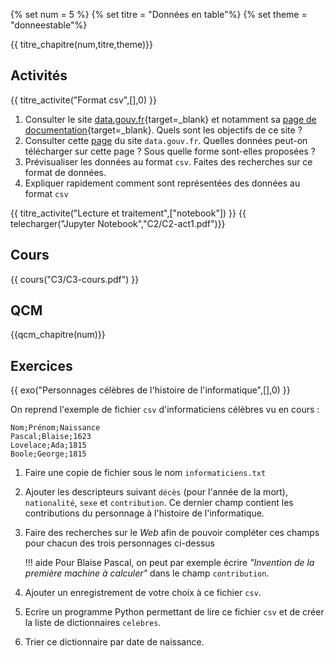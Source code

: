 
{% set num = 5 %}
{% set titre = "Données en table"%}
{% set theme = "donneestable"%}


{{ titre_chapitre(num,titre,theme)}}
 
## Activités 

{{ titre_activite("Format csv",[],0) }}

1. Consulter le site [data.gouv.fr](https://data.gouv.fr/){target=_blank} et notamment sa [page de documentation](https://doc.data.gouv.fr/){target=_blank}. Quels sont les objectifs de ce site ?
2. Consulter cette [page](https://www.data.gouv.fr/fr/datasets/menus-des-cantines-des-colleges/) du site `data.gouv.fr`. Quelles données peut-on télécharger sur cette page ? Sous quelle forme sont-elles proposées ?
3. Prévisualiser les données au format `csv`. Faites des recherches sur ce format de données.
4. Expliquer rapidement comment sont représentées des données au format `csv`

{{ titre_activite("Lecture et traitement",["notebook"]) }}
{{ telecharger("Jupyter Notebook","C2/C2-act1.pdf")}}

 

## Cours

{{ cours("C3/C3-cours.pdf") }}


## QCM

{{qcm_chapitre(num)}} 


## Exercices

{{ exo("Personnages célèbres de l'histoire de l'informatique",[],0) }}


On reprend l'exemple de fichier `csv` d'informaticiens célèbres vu en cours :
```csv
Nom;Prénom;Naissance
Pascal;Blaise;1623
Lovelace;Ada;1815
Boole;George;1815
```

1. Faire une copie de fichier sous le nom `informaticiens.txt`
2. Ajouter les descripteurs suivant `décès` (pour l'année de la mort), `nationalité`, `sexe` et `contribution`. Ce dernier champ contient les contributions du personnage à l'histoire de l'informatique. 
3. Faire des recherches sur le *Web* afin de pouvoir compléter ces champs pour chacun des trois personnages ci-dessus

    !!! aide 
        Pour Blaise Pascal, on peut par exemple écrire *"Invention de la première machine à calculer"* dans le champ `contribution`.

4. Ajouter un enregistrement de votre choix à ce fichier `csv`.
5. Ecrire un programme Python permettant de lire ce fichier `csv` et de créer la liste de dictionnaires `celebres`.
6. Trier ce dictionnaire par date de naissance.

